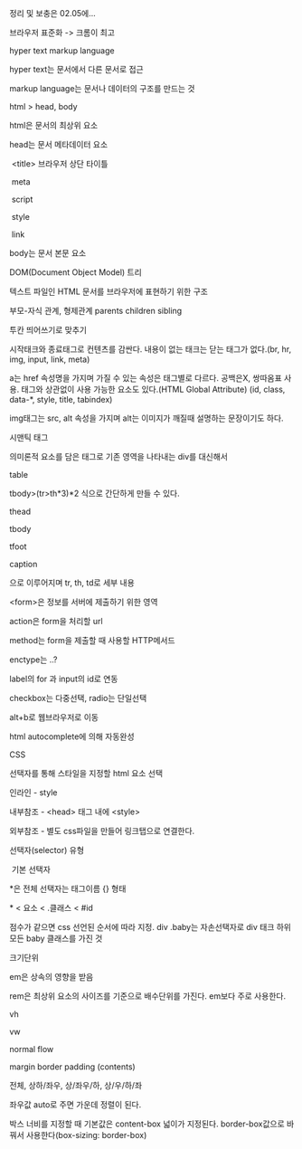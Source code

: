 정리 및 보충은 02.05에...





브라우저 표준화 -> 크롬이 최고

hyper text markup language

hyper text는 문서에서 다른 문서로 접근

markup language는 문서나 데이터의 구조를 만드는 것



html > head, body

html은 문서의 최상위 요소

head는 문서 메타데이터 요소

​	<title\> 브라우저 상단 타이틀

​	meta

​	script

​	style

​	link



body는 문서 본문 요소



DOM(Document Object Model) 트리

텍스트 파일인 HTML 문서를 브라우저에 표현하기 위한 구조

부모-자식 관계, 형제관계 parents children sibling

투칸 띄어쓰기로 맞추기



시작태크와 종료태그로 컨텐츠를 감싼다. 내용이 없는 태크는 닫는 태그가 없다.(br, hr, img, input, link, meta)

a는 href 속성명을 가지며 가질 수 있는 속성은 태그별로 다르다. 공백은X, 쌍따옴표 사용. 태그와 상관없이 사용 가능한 요소도 있다.(HTML Global Attribute) (id, class, data-*, style, title, tabindex)

img태그는 src, alt 속성을 가지며 alt는 이미지가 깨질때 설명하는 문장이기도 하다.



시맨틱 태그

의미론적 요소를 담은 태그로 기존 영역을 나타내는 div를 대신해서 



table

tbody>(tr>th*3)*2 식으로 간단하게 만들 수 있다.



thead

tbody

tfoot

caption

으로 이루어지며 tr, th, td로 세부 내용



<form\>은 정보를 서버에 제출하기 위한 영역

action은 form을 처리할 url

method는 form을 제출할 때 사용할 HTTP메서드

enctype는 ..?



label의 for 과 input의 id로 연동

checkbox는 다중선택, radio는 단일선택



alt+b로 웹브라우저로 이동

html autocomplete에 의해 자동완성







CSS

선택자를 통해 스타일을 지정할 html 요소 선택

인라인 - style

내부참조 - \<head> 태그 내에 <style\>

외부참조 - 별도 css파일을 만들어 링크탭으로 연결한다.



선택자(selector) 유형

​	기본 선택자

*은 전체 선택자는 태그이름 {} 형태

\* < 요소 < .클래스 < #id

점수가 같으면 css 선언된 순서에 따라 지정. div .baby는 자손선택자로 div 태크 하위 모든 baby 클래스를 가진 것





크기단위

em은 상속의 영향을 받음

rem은 최상위 요소의 사이즈를 기준으로 배수단위를 가진다. em보다 주로 사용한다.

vh

vw



normal flow

margin border padding (contents)

전체, 상하/좌우, 상/좌우/하, 상/우/하/좌

좌우값 auto로 주면 가운데 정렬이 된다.

박스 너비를 지정할 때 기본값은 content-box 넓이가 지정된다. border-box값으로 바꿔서 사용한다(box-sizing: border-box)